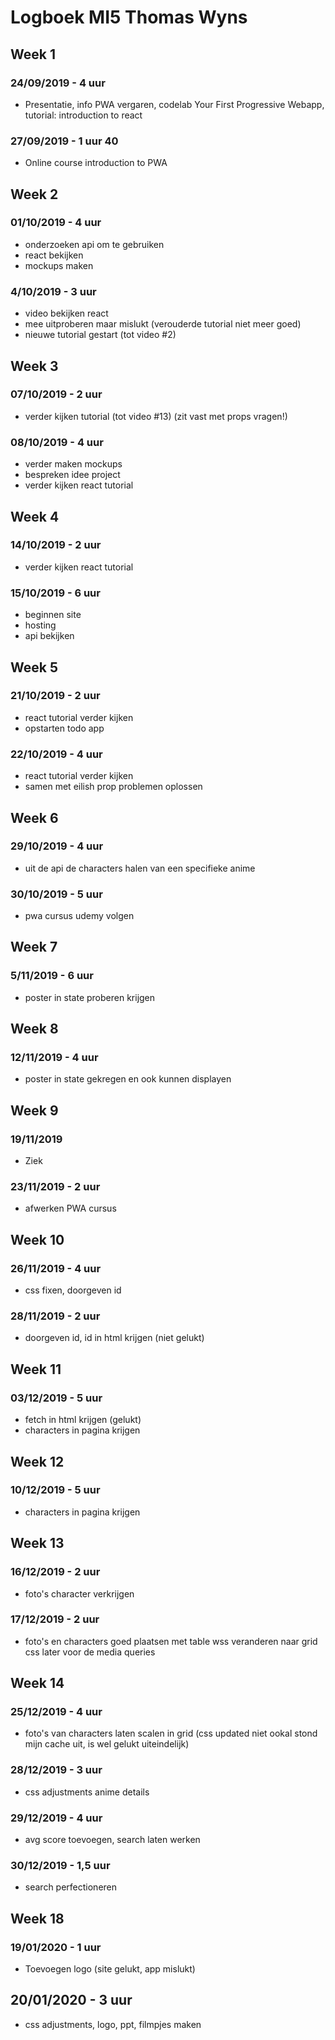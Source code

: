 # Logboek MI5 Thomas Wyns

## Week 1 
### 24/09/2019 - 4 uur
* Presentatie, info PWA vergaren, codelab Your First Progressive Webapp, tutorial: introduction to react

### 27/09/2019 - 1 uur 40
* Online course introduction to PWA

## Week 2
### 01/10/2019 - 4 uur
* onderzoeken api om te gebruiken
* react bekijken
* mockups maken

### 4/10/2019 - 3 uur
* video bekijken react
* mee uitproberen maar mislukt (verouderde tutorial niet meer goed)
* nieuwe tutorial gestart (tot video #2)

## Week 3
### 07/10/2019 - 2 uur
* verder kijken tutorial (tot video #13) (zit vast met props vragen!)

### 08/10/2019 - 4 uur
* verder maken mockups
* bespreken idee project
* verder kijken react tutorial

## Week 4
### 14/10/2019 - 2 uur
* verder kijken react tutorial
### 15/10/2019 - 6 uur
* beginnen site
* hosting
* api bekijken

## Week 5
### 21/10/2019 - 2 uur
* react tutorial verder kijken
* opstarten todo app

### 22/10/2019 - 4 uur
* react tutorial verder kijken
* samen met eilish prop problemen oplossen

## Week 6
### 29/10/2019 - 4 uur
* uit de api de characters halen van een specifieke anime
### 30/10/2019 - 5 uur
* pwa cursus udemy volgen

## Week 7 
### 5/11/2019 - 6 uur
* poster in state proberen krijgen

## Week 8 
### 12/11/2019 - 4 uur
* poster in state gekregen en ook kunnen displayen

## Week 9 
### 19/11/2019
* Ziek
### 23/11/2019 - 2 uur
* afwerken PWA cursus

## Week 10
### 26/11/2019 - 4 uur
* css fixen, doorgeven id
### 28/11/2019 - 2 uur
* doorgeven id, id in html krijgen (niet gelukt)

## Week 11
### 03/12/2019 - 5 uur
* fetch in html krijgen (gelukt)
* characters in pagina krijgen

## Week 12
### 10/12/2019 - 5 uur
* characters in pagina krijgen

## Week 13
### 16/12/2019 - 2 uur
* foto's character verkrijgen
### 17/12/2019 - 2 uur
* foto's en characters goed plaatsen met table wss veranderen naar grid css later voor de media queries

## Week 14
### 25/12/2019 - 4 uur
* foto's van characters laten scalen in grid (css updated niet ookal stond mijn cache uit, is wel gelukt uiteindelijk)
### 28/12/2019 - 3 uur
* css adjustments anime details
### 29/12/2019 - 4 uur
* avg score toevoegen, search laten werken
### 30/12/2019 - 1,5 uur
* search perfectioneren

## Week 18
### 19/01/2020 - 1 uur
* Toevoegen logo (site gelukt, app mislukt)
## 20/01/2020 - 3 uur
* css adjustments, logo, ppt, filmpjes maken

